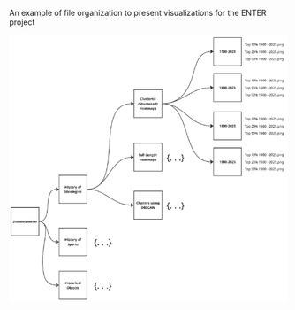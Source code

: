 

An example of file organization to present visualizations for the ENTER project 


![File Organization Diagram](https://github.com/EmoryHPC/practical-data-science/blob/main/file-organization/images/org2.png?raw=true)
